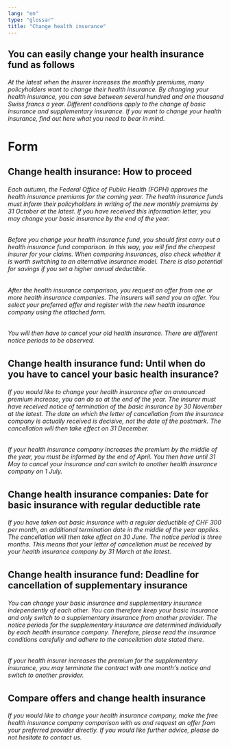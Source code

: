 ```yaml
---
lang: "en"
type: "glossar"
title: "Change health insurance"
---
```


## You can easily change your health insurance fund as follows

###### At the latest when the insurer increases the monthly premiums, many policyholders want to change their health insurance. By changing your health insurance, you can save between several hundred and one thousand Swiss francs a year. Different conditions apply to the change of basic insurance and supplementary insurance. If you want to change your health insurance, find out here what you need to bear in mind.

# Form

## Change health insurance: How to proceed

###### Each autumn, the Federal Office of Public Health (FOPH) approves the health insurance premiums for the coming year. The health insurance funds must inform their policyholders in writing of the new monthly premiums by 31 October at the latest. If you have received this information letter, you may change your basic insurance by the end of the year.

###### Before you change your health insurance fund, you should first carry out a health insurance fund comparison. In this way, you will find the cheapest insurer for your claims. When comparing insurances, also check whether it is worth switching to an alternative insurance model. There is also potential for savings if you set a higher annual deductible.

###### After the health insurance comparison, you request an offer from one or more health insurance companies. The insurers will send you an offer. You select your preferred offer and register with the new health insurance company using the attached form.

###### You will then have to cancel your old health insurance. There are different notice periods to be observed.  

## Change health insurance fund: Until when do you have to cancel your basic health insurance?

###### If you would like to change your health insurance after an announced premium increase, you can do so at the end of the year. The insurer must have received notice of termination of the basic insurance by 30 November at the latest. The date on which the letter of cancellation from the insurance company is actually received is decisive, not the date of the postmark. The cancellation will then take effect on 31 December.

###### If your health insurance company increases the premium by the middle of the year, you must be informed by the end of April. You then have until 31 May to cancel your insurance and can switch to another health insurance company on 1 July.

## Change health insurance companies: Date for basic insurance with regular deductible rate

###### If you have taken out basic insurance with a regular deductible of CHF 300 per month, an additional termination date in the middle of the year applies. The cancellation will then take effect on 30 June. The notice period is three months. This means that your letter of cancellation must be received by your health insurance company by 31 March at the latest.

## Change health insurance fund: Deadline for cancellation of supplementary insurance

###### You can change your basic insurance and supplementary insurance independently of each other. You can therefore keep your basic insurance and only switch to a supplementary insurance from another provider. The notice periods for the supplementary insurance are determined individually by each health insurance company. Therefore, please read the insurance conditions carefully and adhere to the cancellation date stated there.

###### If your health insurer increases the premium for the supplementary insurance, you may terminate the contract with one month's notice and switch to another provider.

## Compare offers and change health insurance

###### If you would like to change your health insurance company, make the free health insurance company comparison with us and request an offer from your preferred provider directly. If you would like further advice, please do not hesitate to contact us.

